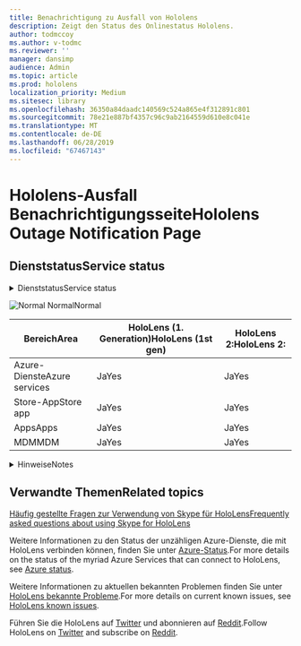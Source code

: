 ```yaml
---
title: Benachrichtigung zu Ausfall von Hololens
description: Zeigt den Status des Onlinestatus Hololens.
author: todmccoy
ms.author: v-todmc
ms.reviewer: ''
manager: dansimp
audience: Admin
ms.topic: article
ms.prod: hololens
localization_priority: Medium
ms.sitesec: library
ms.openlocfilehash: 36350a84daadc140569c524a865e4f312891c801
ms.sourcegitcommit: 78e21e887bf4357c96c9ab2164559d610e8c041e
ms.translationtype: MT
ms.contentlocale: de-DE
ms.lasthandoff: 06/28/2019
ms.locfileid: "67467143"
---
```

# <a name="hololens-outage-notification-page"></a><span data-ttu-id="269fd-103">Hololens-Ausfall Benachrichtigungsseite</span><span class="sxs-lookup"><span data-stu-id="269fd-103">Hololens Outage Notification Page</span></span>

## <a name="service-status"></a><span data-ttu-id="269fd-104">Dienststatus</span><span class="sxs-lookup"><span data-stu-id="269fd-104">Service status</span></span>

<details>
<summary><span data-ttu-id="269fd-105">Dienststatus</span><span class="sxs-lookup"><span data-stu-id="269fd-105">Service status</span></span></summary>

![Ja](images/checkmark.png) <span data-ttu-id="269fd-107">Dienste funktionieren einwandfrei</span><span class="sxs-lookup"><span data-stu-id="269fd-107">Services are operating normally</span></span>

</details>

![Normal](images/checkmark.png) <span data-ttu-id="269fd-109">Normal</span><span class="sxs-lookup"><span data-stu-id="269fd-109">Normal</span></span>

<span data-ttu-id="269fd-110">Bereich</span><span class="sxs-lookup"><span data-stu-id="269fd-110">Area</span></span>|<span data-ttu-id="269fd-111">HoloLens (1. Generation)</span><span class="sxs-lookup"><span data-stu-id="269fd-111">HoloLens (1st gen)</span></span>|<span data-ttu-id="269fd-112">HoloLens 2:</span><span class="sxs-lookup"><span data-stu-id="269fd-112">HoloLens 2:</span></span>
---|---|---
<span data-ttu-id="269fd-113">Azure-Dienste</span><span class="sxs-lookup"><span data-stu-id="269fd-113">Azure services</span></span>|<span data-ttu-id="269fd-114">Ja</span><span class="sxs-lookup"><span data-stu-id="269fd-114">Yes</span></span>|<span data-ttu-id="269fd-115">Ja</span><span class="sxs-lookup"><span data-stu-id="269fd-115">Yes</span></span>
<span data-ttu-id="269fd-116">Store-App</span><span class="sxs-lookup"><span data-stu-id="269fd-116">Store app</span></span>|<span data-ttu-id="269fd-117">Ja</span><span class="sxs-lookup"><span data-stu-id="269fd-117">Yes</span></span>|<span data-ttu-id="269fd-118">Ja</span><span class="sxs-lookup"><span data-stu-id="269fd-118">Yes</span></span>
<span data-ttu-id="269fd-119">Apps</span><span class="sxs-lookup"><span data-stu-id="269fd-119">Apps</span></span>|<span data-ttu-id="269fd-120">Ja</span><span class="sxs-lookup"><span data-stu-id="269fd-120">Yes</span></span>|<span data-ttu-id="269fd-121">Ja</span><span class="sxs-lookup"><span data-stu-id="269fd-121">Yes</span></span>
<span data-ttu-id="269fd-122">MDM</span><span class="sxs-lookup"><span data-stu-id="269fd-122">MDM</span></span>|<span data-ttu-id="269fd-123">Ja</span><span class="sxs-lookup"><span data-stu-id="269fd-123">Yes</span></span>|<span data-ttu-id="269fd-124">Ja</span><span class="sxs-lookup"><span data-stu-id="269fd-124">Yes</span></span>

<details>
<summary><span data-ttu-id="269fd-125">Hinweise</span><span class="sxs-lookup"><span data-stu-id="269fd-125">Notes</span></span></summary>

<span data-ttu-id="269fd-126">(Anmerkungen zu dieser Version finden Sie hier)</span><span class="sxs-lookup"><span data-stu-id="269fd-126">(Notes go here)</span></span>

</details>

## <a name="related-topics"></a><span data-ttu-id="269fd-127">Verwandte Themen</span><span class="sxs-lookup"><span data-stu-id="269fd-127">Related topics</span></span>

[<span data-ttu-id="269fd-128">Häufig gestellte Fragen zur Verwendung von Skype für HoloLens</span><span class="sxs-lookup"><span data-stu-id="269fd-128">Frequently asked questions about using Skype for HoloLens</span></span>](https://support.skype.com/en/faq/FA34641/frequently-asked-questions-about-using-skype-for-hololens)

<span data-ttu-id="269fd-129">Weitere Informationen zu den Status der unzähligen Azure-Dienste, die mit HoloLens verbinden können, finden Sie unter [Azure-Status](https://azure.microsoft.com/en-us/status/).</span><span class="sxs-lookup"><span data-stu-id="269fd-129">For more details on the status of the myriad Azure Services that can connect to HoloLens, see [Azure status](https://azure.microsoft.com/en-us/status/).</span></span>

<span data-ttu-id="269fd-130">Weitere Informationen zu aktuellen bekannten Problemen finden Sie unter [HoloLens bekannte Probleme](https://docs.microsoft.com/en-us/windows/mixed-reality/hololens-known-issues).</span><span class="sxs-lookup"><span data-stu-id="269fd-130">For more details on current known issues, see [HoloLens known issues](https://docs.microsoft.com/en-us/windows/mixed-reality/hololens-known-issues).</span></span>

<span data-ttu-id="269fd-131">Führen Sie die HoloLens auf [Twitter](https://twitter.com/HoloLens) und abonnieren auf [Reddit](https://www.reddit.com/r/HoloLens/).</span><span class="sxs-lookup"><span data-stu-id="269fd-131">Follow HoloLens on [Twitter](https://twitter.com/HoloLens) and subscribe on [Reddit](https://www.reddit.com/r/HoloLens/).</span></span>
